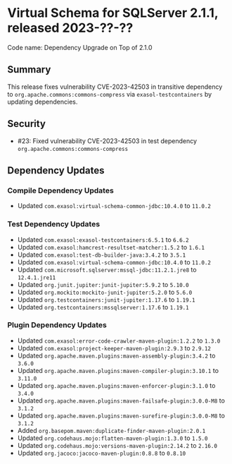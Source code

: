 # Virtual Schema for SQLServer 2.1.1, released 2023-??-??

Code name: Dependency Upgrade on Top of 2.1.0

## Summary

This release fixes vulnerability CVE-2023-42503 in transitive dependency to `org.apache.commons:commons-compress` via `exasol-testcontainers` by updating dependencies.

## Security

* #23: Fixed vulnerability CVE-2023-42503 in test dependency `org.apache.commons:commons-compress`

## Dependency Updates

### Compile Dependency Updates

* Updated `com.exasol:virtual-schema-common-jdbc:10.4.0` to `11.0.2`

### Test Dependency Updates

* Updated `com.exasol:exasol-testcontainers:6.5.1` to `6.6.2`
* Updated `com.exasol:hamcrest-resultset-matcher:1.5.2` to `1.6.1`
* Updated `com.exasol:test-db-builder-java:3.4.2` to `3.5.1`
* Updated `com.exasol:virtual-schema-common-jdbc:10.4.0` to `11.0.2`
* Updated `com.microsoft.sqlserver:mssql-jdbc:11.2.1.jre8` to `12.4.1.jre11`
* Updated `org.junit.jupiter:junit-jupiter:5.9.2` to `5.10.0`
* Updated `org.mockito:mockito-junit-jupiter:5.2.0` to `5.6.0`
* Updated `org.testcontainers:junit-jupiter:1.17.6` to `1.19.1`
* Updated `org.testcontainers:mssqlserver:1.17.6` to `1.19.1`

### Plugin Dependency Updates

* Updated `com.exasol:error-code-crawler-maven-plugin:1.2.2` to `1.3.0`
* Updated `com.exasol:project-keeper-maven-plugin:2.9.3` to `2.9.12`
* Updated `org.apache.maven.plugins:maven-assembly-plugin:3.4.2` to `3.6.0`
* Updated `org.apache.maven.plugins:maven-compiler-plugin:3.10.1` to `3.11.0`
* Updated `org.apache.maven.plugins:maven-enforcer-plugin:3.1.0` to `3.4.0`
* Updated `org.apache.maven.plugins:maven-failsafe-plugin:3.0.0-M8` to `3.1.2`
* Updated `org.apache.maven.plugins:maven-surefire-plugin:3.0.0-M8` to `3.1.2`
* Added `org.basepom.maven:duplicate-finder-maven-plugin:2.0.1`
* Updated `org.codehaus.mojo:flatten-maven-plugin:1.3.0` to `1.5.0`
* Updated `org.codehaus.mojo:versions-maven-plugin:2.14.2` to `2.16.0`
* Updated `org.jacoco:jacoco-maven-plugin:0.8.8` to `0.8.10`
